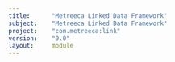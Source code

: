 ```yaml
---
title:      "Metreeca Linked Data Framework"
subject:    "Metreeca Linked Data Framework"
project:    "com.metreeca:link"
version:    "0.0"
layout:     module
---
```

